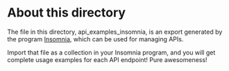 # About this directory

The file in this directory, api_examples_insomnia, is an export generated by the program [Insomnia](https://insomnia.rest/), which can be used for managing APIs.

Import that file as a collection in your Insomnia program, and you will get complete usage examples for each API endpoint! Pure awesomeness!
